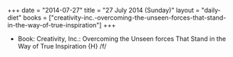+++
date = "2014-07-27"
title = "27 July 2014 (Sunday)"
layout = "daily-diet"
books = ["creativity-inc.-overcoming-the-unseen-forces-that-stand-in-the-way-of-true-inspiration"]
+++


* Book: Creativity, Inc.: Overcoming the Unseen forces That Stand in the Way of True Inspiration {H} /f/